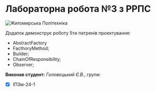 # Лабораторна робота №3 з РРПС

![Житомирська Політехніка](https://media.ztu.edu.ua/wp-content/uploads/2020/02/Group-6-1-1536x465.png)

Додаток демонструє роботу 5ти патренів проектування:

- AbstractFactory
- FacthoryMethod;
- Builder;
- ChainOfResponsibility;
- Observer;

**Виконав студент:** *Головецький Є.В.*, групи:  
- [x] ІПЗм-24-1  

